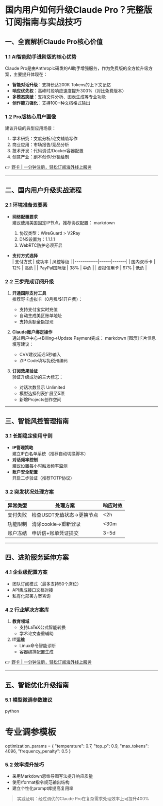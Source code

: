 # 国内用户如何升级Claude Pro？完整版订阅指南与实战技巧

## 一、全面解析Claude Pro核心价值
### 1.1 AI智能助手进阶版的核心优势
Claude Pro是由Anthropic研发的AI助手增强服务，作为免费版的全方位升级方案，主要提升体现在：

- **智能对话升级**：支持长达200K Tokens的上下文记忆
- **响应优先权**：高峰时段响应速度提升300%（对比免费版本）
- **多模态突破**：支持文件分析、图表生成等专业功能
- **创作能力强化**：支持100+种文档格式输出

### 1.2 Pro版核心用户画像
建议升级的典型应用场景：
1. 学术研究：文献分析/论文辅助写作
2. 商业应用：市场报告/竞品分析
3. 技术开发：代码调试/Docker容器配置
4. 创意产业：剧本创作/分镜绘制

👉 [野卡 | 一分钟注册，轻松订阅海外线上服务](https://bbtdd.com/yeka)

---

## 二、国内用户升级实战流程
### 2.1 环境准备双要素
- **网络配置要求**  
  建议使用美国固定IP节点，推荐协议配置：
  markdown
  1. 协议类型：WireGuard > V2Ray
  2. DNS设置为：1.1.1.1
  3. WebRTC防护必须开启
  

- **支付方式选择**  
  | 支付方式      | 成功率 | 风控等级 |
  |------------|------|-------|
  | 国内双币卡    | 12%  | 高危   |
  | PayPal国际版 | 38%  | 中危   |
  | 虚拟信用卡    | 97%  | 低危   |

### 2.2 三步完成订阅升级
1. **开通国际支付工具**  
   推荐野卡虚拟卡（0月费/$1开户费）：
   - 支持支付宝实时充值
   - 自动生成美区账单地址
   - 支持余额全额提现

2. **Claude账户绑定操作**  
   通过用户中心→Billing→Update Payment完成：
   markdown
   [图示]卡片信息填写建议：
   - CVV建议延迟5秒输入
   - ZIP Code填写免税州编码
   

3. **订阅效果验证**  
   验证升级成功的三大标志：
   - 对话次数显示 Unlimited
   - 模型选择列表扩展至5项
   - 新增Projects创作空间

---

## 三、智能风控管理指南
### 3.1 长期稳定使用守则
- **IP管理策略**  
  建立IP白名单系统（推荐自动切换脚本）
- **对话频率控制**  
  建议设置每小时触发频率监测
- **账户安全配置**  
  开启二步验证（推荐TOTP协议）

### 3.2 突发状况处理方案
| 异常类型       | 处理方案                     | 响应时效 |
|------------|--------------------------|------|
| 支付失败       | 检查USDT充值状态→更换节点    | <2h  |
| 功能限制       | 清除cookie→重新登录       | <30m |
| 账户冻结       | 申诉信+账单凭证提交         | 3-5d |

---

## 四、进阶服务延伸方案
### 4.1 企业级配置方案
- 团队订阅模式（最多支持50个席位）
- API集成接口文档对接
- 私有化部署方案咨询

### 4.2 行业解决方案库
1. **教育领域**  
   - 支持LaTeX公式智能转换
   - 学术论文查重辅助
2. **IT运维**  
   - Linux命令智能诊断
   - 容器编排配置生成

👉 [野卡 | 一分钟注册，轻松订阅海外线上服务](https://bbtdd.com/yeka)

---

## 五、智能优化升级指南
### 5.1 模型微调参数建议
python
# 专业调参模板
optimization_params = {
    "temperature": 0.7,
    "top_p": 0.9,
    "max_tokens": 4096,
    "frequency_penalty": 0.5
}


### 5.2 效率提升技巧
- 采用Markdown思维导图写法提升响应质量
- 使用/format指令规范输出结构
- 建立个性化prompt库提高复用率

> 实践证明：经过调优的Claude Pro在复杂需求处理效率上可提升400%